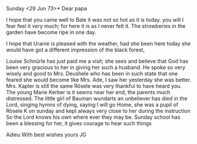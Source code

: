  Sunday <29 Jun 73>*
Dear papa

I hope that you came well to Bale it was not so hot as it is today. you will I fear feel it very much; for here it is as I never felt it. The strowberies in the garden have become ripe in one day.

I hope that Uranie is pleased with the weather, had she been here today she would have got a different impression of the black forest,

Louise Schnürle has just paid me a visit; she sees and believe that God has been very gracious to her in giving her such a husband. He spoke so very wisely and good to Mrs. Deushele who has been in such state that one feared she would become like Mrs. Ade, I saw her yesterday she was better. Mrs. Kapler is still the same Rösele was very thankful to have heard you. The young Marie Kerber is it seems near her end, the parents much distressed. The little girl of Bauman wundarts an unbeliever has died in the Lord, singing hymns of dying, saying I will go Home, she was a pupil of Rösele K on sunday and kept always very close to her during the instruction So the Lord knows his own where ever they may be. Sunday school has been a blessing for her, it gives courage to hear such things

Adieu With best wishes
 yours JG
